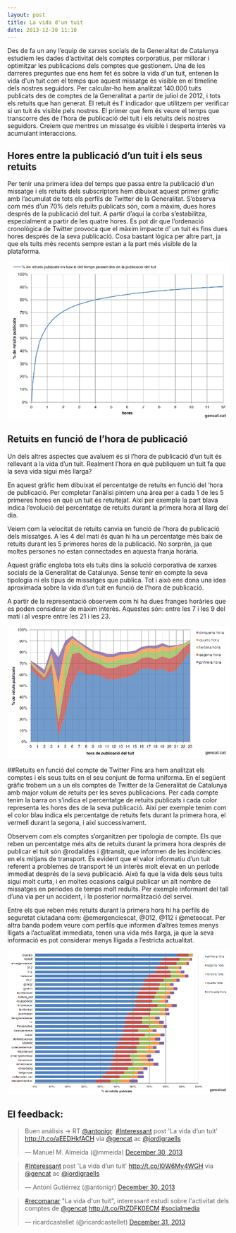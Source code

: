 ```yaml
---
layout: post
title: La vida d'un tuit
date: 2013-12-30 11:10
---
```

Des de fa un any l’equip de xarxes socials de la Generalitat de Catalunya estudiem les dades d’activitat dels comptes corporatius, per millorar i optimitzar  les publicacions dels comptes que gestionem.  Una de les darreres preguntes que ens hem fet és sobre la vida d'un tuit, entenen la vida d'un tuit com el temps que aquest missatge és visible en el timeline dels nostres seguidors. Per calcular-ho hem analitzat  140.000 tuits publicats des de comptes de la Generalitat a partir de juliol de 2012, i tots els retuits que han generat. 
El retuit és l’ indicador que utilitzem per verificar si un tuit és visible  pels nostres. El primer que fem és veure el temps que transcorre des de l’hora de publicació del tuit i els retuits dels nostres seguidors. Creiem que mentres un missatge és visible i desperta interès va acumulant interaccions.

## Hores entre la publicació d’un tuit i els seus retuits

Per tenir una primera idea del temps que passa entre la publicació d’un missatge i els retuits dels subscriptors hem dibuixat  aquest primer gràfic amb l’acumulat de tots els perfils de Twitter de la Generalitat. 
S’observa com  més d’un 70% dels retuits publicats són, com a màxim, dues hores després de la publicació del tuit. A partir d’aquí la corba s’estabilitza, especialment a partir de les quatre hores. Es pot dir que  l’ordenació cronològica de Twitter provoca que el màxim impacte d’ un tuit és fins dues hores després de la seva publicació. Cosa bastant lògica per altre part, ja que els tuits més recents sempre estan a la part més visible de la plataforma.
 
![% de retuits publicats en funció del temps passat des de la publicació del tuit](/img/201312_post_tvt_dif_hores.png)

## Retuits en funció de l’hora de publicació

Un dels altres aspectes que avaluem  és si l’hora de publicació d’un tuit és rellevant a la vida d’un tuit. Realment l’hora en què publiquem un tuit fa que la seva vida sigui més llarga?

En aquest gràfic hem dibuixat el percentatge de retuits en funció del ‘hora de publicació. Per completar l’anàlisi pintem una àrea per a cada 1 de les 5 primeres hores  en què un tuit és retuitejat. Així per exemple la part blava indica l’evolució del percentatge de retuits durant la primera hora al llarg del dia. 

Veiem com la velocitat de retuits canvia en funció de l’hora de publicació dels missatges.  A les 4 del matí és quan hi ha un percentatge més baix de retuits durant les 5 primeres hores de la publicació. No sorprèn, ja que moltes persones no estan connectades en aquesta franja horària.

Aquest gràfic engloba tots els tuits dins la solució corporativa de xarxes socials de la Generalitat de Catalunya. Sense tenir en compte la seva tipologia ni els tipus de missatges que publica. Tot i això ens dona una idea aproximada sobre la vida d’un tuit en funció de l’hora de publicació.

A partir de la representació observem com hi ha dues franges horàries que es poden considerar de màxim interès. Aquestes són: entre les 7 i les 9 del matí i al vespre entre les 21 i les 23. 

![% de retuits publicats en funció de l'hora de publicació](/img/201312_post_tvt_hora_publicacio.png)

##Retuits en funció del compte de Twitter
Fins ara hem analitzat els comptes i els seus tuits en el seu conjunt de forma uniforma. En el següent gràfic trobem  un a un els comptes de Twitter de la Generalitat de Catalunya  amb major volum de retuits per  les seves publicacions. Per cada compte tenim la barra on s’indica el percentatge de retuits publicats i cada color representa  les hores des de la seva publicació. Així per exemple tenim com el color blau indica els percentatge de retuits fets durant la primera hora, el vermell durant la segona, i així successivament.

Observem com els comptes s’organitzen per tipologia de compte. Els que reben un percentatge més alts de retuits durant la primera hora després de publicar el tuit són @rodalides i @transit, que informen de les incidències en els mitjans de transport.  És evident que el valor informatiu d’un tuit referent a problemes de transport té un interès molt elevat en un període immediat després de la seva publicació. Això fa que la vida dels seus tuits sigui molt curta, i en moltes ocasions calgui publicar un alt nombre de missatges en períodes de temps molt reduïts. Per exemple informant del tall d’una via per un accident, i la posterior normalització del servei. 

Entre els que reben més retuits durant la primera hora hi ha perfils de seguretat ciutadana com:  @emergenciescat, @012, @112 i @meteocat.
Per altra banda podem veure com perfils que informen d’altres temes menys lligats a l’actualitat immediata,  tenen una vida més llarga, ja que la seva informació es pot considerar menys lligada a l’estricta actualitat. 
 
![% de retuits publicats en funció del compte](/img/201312_post_tvt_per_compte.png) 

## El feedback:
<blockquote class="twitter-tweet" lang="en"><p>Buen análisis -&gt; RT <a href="https://twitter.com/antonigr">@antonigr</a>: <a href="https://twitter.com/search?q=%23Interessant&amp;src=hash">#Interessant</a> post &#39;La vida d’un tuit&#39; <a href="http://t.co/aEEDHkfACH">http://t.co/aEEDHkfACH</a> via <a href="https://twitter.com/gencat">@gencat</a> ac <a href="https://twitter.com/jordigraells">@jordigraells</a></p>&mdash; Manuel M. Almeida (@mmeida) <a href="https://twitter.com/mmeida/statuses/417602800819138560">December 30, 2013</a></blockquote>
<script async src="//platform.twitter.com/widgets.js" charset="utf-8"></script>

<blockquote class="twitter-tweet" lang="en"><p><a href="https://twitter.com/search?q=%23Interessant&amp;src=hash">#Interessant</a> post &#39;La vida d’un tuit&#39; <a href="http://t.co/l0W6My4WGH">http://t.co/l0W6My4WGH</a> via <a href="https://twitter.com/gencat">@gencat</a> ac <a href="https://twitter.com/jordigraells">@jordigraells</a></p>&mdash; Antoni Gutiérrez (@antonigr) <a href="https://twitter.com/antonigr/statuses/417601771305828352">December 30, 2013</a></blockquote>
<script async src="//platform.twitter.com/widgets.js" charset="utf-8"></script>

<blockquote class="twitter-tweet" lang="en"><p><a href="https://twitter.com/search?q=%23recomanar&amp;src=hash">#recomanar</a> &quot;La vida d&#39;un tuit&quot;, interessant estudi sobre l&#39;activitat dels comptes de <a href="https://twitter.com/gencat">@gencat</a> <a href="http://t.co/RtZDFK0ECM">http://t.co/RtZDFK0ECM</a> <a href="https://twitter.com/search?q=%23socialmedia&amp;src=hash">#socialmedia</a></p>&mdash; ricardcastellet (@ricardcastellet) <a href="https://twitter.com/ricardcastellet/statuses/417985417980280832">December 31, 2013</a></blockquote>
<script async src="//platform.twitter.com/widgets.js" charset="utf-8"></script>

